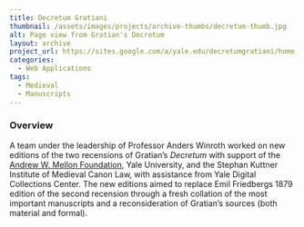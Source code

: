 ```yaml
---
title: Decretum Gratiani
thumbnail: /assets/images/projects/archive-thumbs/decretum-thumb.jpg
alt: Page view from Gratian's Decretum 
layout: archive
project_url: https://sites.google.com/a/yale.edu/decretumgratiani/home
categories:
  - Web Applications
tags:
  - Medieval
  - Manuscripts
---
```


### Overview

A team under the leadership of Professor Anders Winroth worked on new editions of the two recensions of Gratian’s *Decretum* with support of the <a href='https://news.yale.edu/2012/12/10/mellon-grant-yale-helps-scholars-create-new-digital-tools-study-medieval-manuscripts' target='_blank'>Andrew W. Mellon Foundation</a>, Yale University, and the Stephan Kuttner Institute of Medieval Canon Law, with assistance from Yale Digital Collections Center. The new editions aimed to replace Emil Friedbergs 1879 edition of the second recension through a fresh collation of the most important manuscripts and a reconsideration of Gratian’s sources (both material and formal).